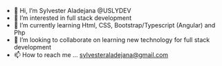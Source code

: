 - 👋 Hi, I’m Sylvester Aladejana @USLYDEV
- 👀 I’m interested in full stack development
- 🌱 I’m currently learning Html, CSS, Bootstrap/Typescript (Angular) and Php
- 💞️ I’m looking to collaborate on learning new technology for full stack development
- 📫 How to reach me ... sylvesteraladejana@gmail.com

